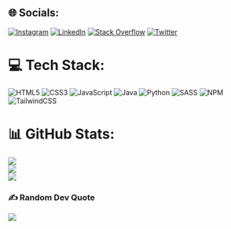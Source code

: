 
## 🌐 Socials:
[![Instagram](https://img.shields.io/badge/Instagram-%23E4405F.svg?logo=Instagram&logoColor=white)](https://instagram.com/_.moafsal) [![LinkedIn](https://img.shields.io/badge/LinkedIn-%230077B5.svg?logo=linkedin&logoColor=white)](https://linkedin.com/in/mohammed-afsal-1a6a6122a) [![Stack Overflow](https://img.shields.io/badge/-Stackoverflow-FE7A16?logo=stack-overflow&logoColor=white)](https://stackoverflow.com/users/moafsal) [![Twitter](https://img.shields.io/badge/Twitter-%231DA1F2.svg?logo=Twitter&logoColor=white)](https://twitter.com/moafsaloffcl) 

# 💻 Tech Stack:
![HTML5](https://img.shields.io/badge/html5-%23E34F26.svg?style=flat&logo=html5&logoColor=white) ![CSS3](https://img.shields.io/badge/css3-%231572B6.svg?style=flat&logo=css3&logoColor=white) ![JavaScript](https://img.shields.io/badge/javascript-%23323330.svg?style=flat&logo=javascript&logoColor=%23F7DF1E) ![Java](https://img.shields.io/badge/java-%23ED8B00.svg?style=flat&logo=java&logoColor=white) ![Python](https://img.shields.io/badge/python-3670A0?style=flat&logo=python&logoColor=ffdd54) ![SASS](https://img.shields.io/badge/SASS-hotpink.svg?style=flat&logo=SASS&logoColor=white) ![NPM](https://img.shields.io/badge/NPM-%23000000.svg?style=flat&logo=npm&logoColor=white) ![TailwindCSS](https://img.shields.io/badge/tailwindcss-%2338B2AC.svg?style=flat&logo=tailwind-css&logoColor=white)
# 📊 GitHub Stats:
![](https://github-readme-stats.vercel.app/api?username=mohammedafsalofficial&theme=default&hide_border=false&include_all_commits=false&count_private=false)<br/>
![](https://github-readme-streak-stats.herokuapp.com/?user=mohammedafsalofficial&theme=default&hide_border=false)<br/>
![](https://github-readme-stats.vercel.app/api/top-langs/?username=mohammedafsalofficial&theme=default&hide_border=false&include_all_commits=false&count_private=false&layout=compact)

### ✍️ Random Dev Quote
![](https://quotes-github-readme.vercel.app/api?type=vetical&theme=light)

<!-- Proudly created with GPRM ( https://gprm.itsvg.in ) -->
